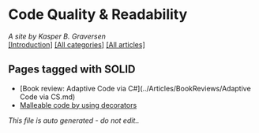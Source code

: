 ﻿# Code Quality & Readability
*A site by Kasper B. Graversen*
<br>[[Introduction]](https://github.com/kbilsted/CodeQualityAndReadability) [[All categories]](https://github.com/kbilsted/CodeQualityAndReadability/blob/master/AllTags.md) [[All articles]](https://github.com/kbilsted/CodeQualityAndReadability/blob/master/AllArticles.md)

## Pages tagged with **SOLID**

* [Book review: Adaptive Code via C#](../Articles/BookReviews/Adaptive Code via CS.md)
* [Malleable code by using decorators](../Articles/Design/MalleableCodeUsingDecorators.md)



*This file is auto generated - do not edit..*
